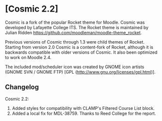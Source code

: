 # [Cosmic 2.2]

Cosmic is a fork of the popular Rocket theme for Moodle. Cosmic was developed by Lafayette College ITS. The Rocket theme is maintained by Julian Ridden <https://github.com/moodleman/moodle-theme_rocket>.

Previous versions of Cosmic through 1.3 were child themes of Rocket. Starting from version 2.0 Cosmic is a content-fork of Rocket, although it is backwards compatible with older versions of Cosmic. It also been optimized to work on Moodle 2.4.

The included mod/scheduler icon was created by GNOME icon artists (GNOME SVN / GNOME FTP) [GPL (<http://www.gnu.org/licenses/gpl.html>)].

## Changelog ##

Cosmic 2.2:

1. Added styles for compatibility with CLAMP's Filtered Course List block.
2. Added a local fix for MDL-38759. Thanks to Reed College for the report.